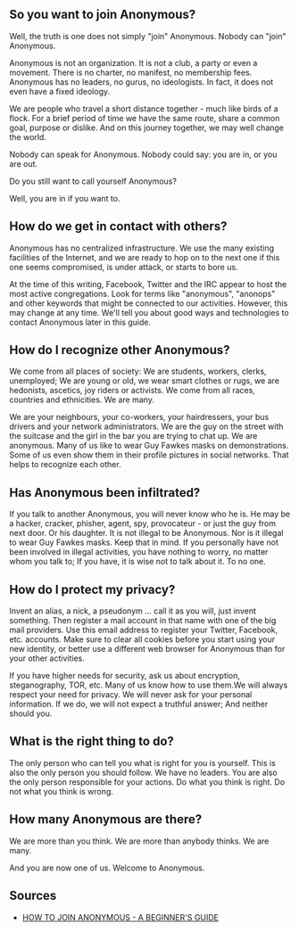 ## So you want to join Anonymous?

Well, the truth is one does not simply "join" Anonymous. Nobody can "join" Anonymous.

Anonymous is not an organization. It is not a club, a party or even a movement. There is no charter, no manifest, no membership fees. Anonymous has no leaders, no gurus, no ideologists. In fact, it does not even have a fixed ideology.

We are people who travel a short distance together - much like birds of a flock. For a brief period of time we have the same route, share a common goal, purpose or dislike. And on this journey together, we may well change the world.

Nobody can speak for Anonymous. Nobody could say: you are in, or you are out. 

Do you still want to call yourself Anonymous? 

Well, you are in if you want to.

## How do we get in contact with others?

Anonymous has no centralized infrastructure. We use the many existing facilities of the Internet, and we are ready to hop on to the next one if this one seems compromised, is under attack, or starts to bore us.

At the time of this writing, Facebook, Twitter and the IRC appear to host the most active congregations. Look for terms like "anonymous", "anonops" and other keywords that might be connected to our activities. However, this may change at any time. We'll tell you about good ways and technologies to contact Anonymous later in this guide.

## How do I recognize other Anonymous?
We come from all places of society: We are students, workers, clerks, unemployed; We are young or old, we wear smart clothes or rugs, we are hedonists, ascetics, joy riders or activists. We come from all races, countries and ethnicities. We are many.

We are your neighbours, your co-workers, your hairdressers, your bus drivers and your network administrators. We are the guy on the street with the suitcase and the girl in the bar you are trying to chat up. We are anonymous. Many of us like to wear Guy Fawkes masks on demonstrations. Some of us even show them in their profile pictures in social networks. That helps to recognize each other.

## Has Anonymous been infiltrated?

If you talk to another Anonymous, you will never know who he is. He may be a hacker, cracker, phisher, agent, spy, provocateur - or just the guy from next door. Or his daughter. It is not illegal to be Anonymous. Nor is it illegal to wear Guy Fawkes masks. Keep that in mind. If you personally have not been involved in illegal activities, you have nothing to worry, no matter whom you talk to; If you have, it is wise not to talk about it. To no one.

## How do I protect my privacy?

Invent an alias, a nick, a pseudonym ... call it as you will, just invent something. Then register a mail account in that name with one of the big mail providers. Use this email address to register your Twitter, Facebook, etc. accounts. Make sure to clear all cookies before you start using your new identity, or better use a different web browser for Anonymous than for your other activities.

If you have higher needs for security, ask us about encryption, steganography, TOR, etc. Many of us know how to use them.We will always respect your need for privacy. We will never ask for your personal information. If we do, we will not expect a truthful answer; And neither should you.

## What is the right thing to do?

The only person who can tell you what is right for you is yourself. This is also the only person you should follow. We have no leaders. You are also the only person responsible for your actions. Do what you think is right. Do not what you think is wrong.

## How many Anonymous are there?

We are more than you think. We are more than anybody thinks. We are many.

And you are now one of us. Welcome to Anonymous.

## Sources

* [HOW TO JOIN ANONYMOUS - A BEGINNER'S GUIDE](https://www.youtube.com/watch?feature=player_embedded&v=XQk14FLDPZg)